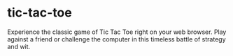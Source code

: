 # tic-tac-toe
Experience the classic game of Tic Tac Toe right on your web browser. Play against a friend or challenge the computer in this timeless battle of strategy and wit.
